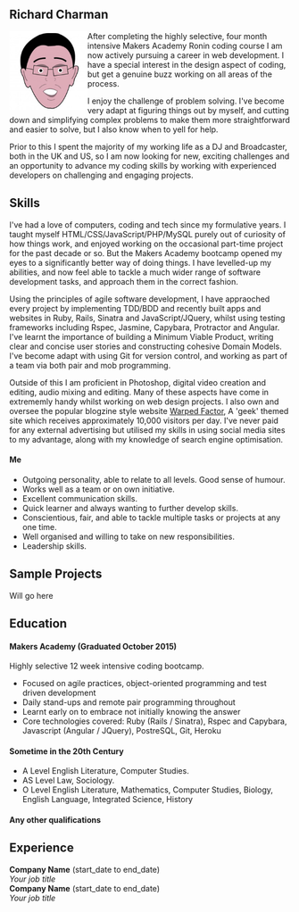 ## Richard Charman

<img align="left" src="public/me.jpg" width="140px">
After completing the highly selective, four month intensive Makers Academy Ronin coding course I am now actively pursuing a career in web development. I have a special interest in the design aspect of coding, but get a genuine buzz working on all areas of the process.

I enjoy the challenge of problem solving. I've become very adapt at figuring things out by myself, and cutting down and simplifying complex problems to make them more straightforward and easier to solve, but I also know when to yell for help.

Prior to this I spent the majority of my working life as a DJ and Broadcaster, both in the UK and US, so I am now looking for new, exciting challenges and an opportunity to advance my coding skills by working with experienced developers on challenging and engaging projects.

## Skills

I've had a love of computers, coding and tech since my formulative years. I taught myself HTML/CSS/JavaScript/PHP/MySQL purely out of curiosity of how things work, and enjoyed working on the occasional part-time project for the past decade or so. But the Makers Academy bootcamp opened my eyes to a significantly better way of doing things. I have levelled-up my abilities, and now feel able to tackle a much wider range of software development tasks, and approach them in the correct fashion.

Using the principles of agile software development, I have appraoched every project by implementing TDD/BDD and recently built apps and websites in Ruby, Rails, Sinatra and JavaScript/JQuery, whilst using testing frameworks including Rspec, Jasmine, Capybara, Protractor and Angular. I've learnt the importance of building a Minimum Viable Product, writing clear and concise user stories and constructing cohesive Domain Models. I've become adapt with using Git for version control, and working as part of a team via both pair and mob programming.

Outside of this I am proficient in Photoshop, digital video creation and editing, audio mixing and editing. Many of these aspects have come in extrememly handy whilst working on web design projects. I also own and oversee the popular blogzine style website [Warped Factor](http://www.warpedfactor.com/), A 'geek' themed site which receives approximately 10,000 visitors per day. I've never paid for any external advertising but utilised my skills in using social media sites to my advantage, along with my knowledge of search engine optimisation.

#### Me
- Outgoing personality, able to relate to all levels. Good sense of humour.
- Works well as a team or on own initiative.
- Excellent communication skills.
- Quick learner and always wanting to further develop skills.
- Conscientious, fair, and able to tackle multiple tasks or projects at any one time.
- Well organised and willing to take on new responsibilities.
- Leadership skills.

## Sample Projects

Will go here

## Education

#### Makers Academy (Graduated October 2015)

Highly selective 12 week intensive coding bootcamp.
- Focused on agile practices, object-oriented programming and test driven development
- Daily stand-ups and remote pair programming throughout
- Learnt early on to embrace not initially knowing the answer
- Core technologies covered: Ruby (Rails / Sinatra), Rspec and Capybara, Javascript (Angular / JQuery), PostreSQL, Git, Heroku

#### Sometime in the 20th Century

- A Level English Literature, Computer Studies.
- AS Level Law, Sociology.
- O Level English Literature, Mathematics, Computer Studies, Biology, English Language, Integrated Science, History

#### Any other qualifications

## Experience

**Company Name** (start_date to end_date)    
*Your job title*  
**Company Name** (start_date to end_date)   
*Your job title*  
